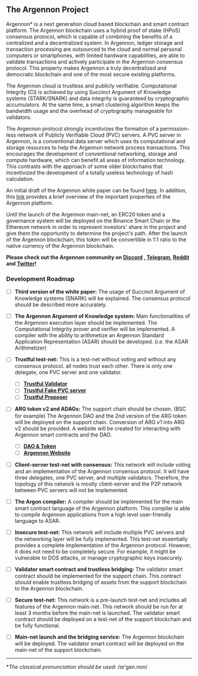 ## The Argennon Project

Argennon* is a next generation cloud based blockchain and smart
contract platform. The Argennon blockchain uses
a hybrid proof of stake (HPoS) consensus protocol, which is capable of combining the benefits of
a centralized and a decentralized system. In Argennon, ledger storage and transaction processing are
outsourced to the cloud and normal personal computers or smartphones, with limited hardware
capabilities, are able to validate transactions and actively
participate in the Argennon consensus protocol. This property makes Argennon a truly decentralized and
democratic blockchain and one of the most secure existing platforms.

The Argennon cloud is trustless and publicly verifiable. Computational Integrity (CI) is
achieved by using Succinct Argument of Knowledge systems (STARK/SNARK)
and data integrity is guaranteed by cryptographic accumulators. At the same time, a smart
clustering algorithm keeps the bandwidth usage and the overhead of cryptography manageable
for validators.

The Argennon protocol strongly incentivizes the formation of a permission-less network of Publicly Verifiable
Cloud (PVC) servers. A PVC server in Argennon, is a conventional data server which uses its computational and
storage resources to help the Argennon network process transactions. This encourages the development
of conventional networking, storage and compute hardware, which can benefit all areas of information technology.
This contrasts with the approach of some older blockchains that incentivized the development of a totally
useless technology of hash calculation.

An initial draft of the Argennon white paper can be
found [here](https://raw.githubusercontent.com/aybehrouz/AVM/main/pdf/A.pdf). In addition,
this [link](https://github.com/aybehrouz/argennon#readme) provides a brief overview of the important properties of the
Argennon platform.

Until the launch of the Argennon main-net, an ERC20 token and a governance system will be deployed on the Binance Smart
Chain or the Ethereum network in order to represent investors' share in the project and give them the opportunity to
determine the project's path. After the launch of the Argennon blockchain, this token will be convertible in 1:1 ratio
to the native currency of the Argennon blockchain.

**Please check out the Argennon community on [Discord](https://discord.gg/7u3cXNt5yN)
, [Telegram](https://t.me/Argennon_Chat), [Reddit](https://www.reddit.com/r/Argennon/)
and [Twitter](https://twitter.com/Argennon_org)!**

### Development Roadmap

- [ ] **Third version of the white paper:** The usage of Succinct Argument of Knowledge systems (SNARK) will be
  explained. The consensus protocol should be described more accurately.

- [ ] **The Argennon Argument of Knowledge system:** Main functionalities of the Argennon execution layer should be
  implemented. The Computational Integrity prover and verifier will be implemented. A compiler with the ability to
  arithmetize an Argennon Standard Application Representation (ASAR) should be developed. (i.e. the ASAR Arithmetizer)

- [ ] **Trustful test-net:** This is a test-net without voting and without any consensus protocol. all nodes trust each
  other. There is only one delegate, one PVC server and one validator.
    - [ ] **[Trustful Validator](https://github.com/orgs/Argennon-Project/projects/4)**
    - [ ] **[Trustful Fake PVC server](https://github.com/orgs/Argennon-Project/projects/5)**
    - [ ] **[Trustful Proposer](https://github.com/orgs/Argennon-Project/projects/6)**

- [ ] **ARG token v2 and ADAGs:** The support chain should be chosen. (BSC for example) The Argennon DAO and the 2nd 
  version of the ARG token will be deployed on the support chain. Conversion of ARG v1 into ARG v2 should be 
  provided. A website will be created for interacting with Argennon smart contracts and the DAO.
    - [ ] **[DAO & Token](https://github.com/orgs/Argennon-Project/projects/8)**
    - [ ] **[Argennon Website](https://github.com/orgs/Argennon-Project/projects/7)**

- [ ] **Client-server test-net with consensus:** This network will include voting and an implementation of the Argennon
  consensus protocol. It will have three delegates, one PVC server, and multiple validators. Therefore, the topology of
  this network is mostly client-server and the P2P network between PVC servers will not be implemented.

- [ ] **The Argon compiler:** A compiler should be implemented for the main smart contract language of the Argennon
  platform. This compiler is able to compile Argennon applications from a high level user-friendly language to ASAR.

- [ ] **Insecure test-net:** This network will include multiple PVC servers and the networking layer will be fully
  implemented. This test-net essentially provides a complete implementation of the Argennon protocol. However, it 
  does not need to be completely secure. For example, it might be vulnerable to DOS attacks, or manage cryptographic 
  keys insecurely.

- [ ] **Validator smart contract and trustless bridging:** The validator smart contract should be implemented for 
  the support chain. This contract should enable trustless bridging of assets from the support blockchain to the 
  Argennon blockchain.

- [ ] **Secure test-net:** This network is a pre-launch test-net and includes all features of the Argennon main-net.
  This network should be run for at least 3 months before the main-net is launched. The validator smart contract 
  should be deployed on a test-net of the support blockchain and be fully functional.

- [ ] **Main-net launch and the bridging service:** The Argennon blockchain will be deployed. The validator smart 
  contract will be deployed on the main-net of the support blockchain.

_______

**The classical pronunciation should be used:* /ɑrˈɡen.non/
<!--

**Here are some ideas to get you started:**

🙋‍♀️ A short introduction - what is your organization all about?
🌈 Contribution guidelines - how can the community get involved?
👩‍💻 Useful resources - where can the community find your docs? Is there anything else the community should know?
🍿 Fun facts - what does your team eat for breakfast?
🧙 Remember, you can do mighty things with the power of [Markdown](https://docs.github.com/github/writing-on-github/getting-started-with-writing-and-formatting-on-github/basic-writing-and-formatting-syntax)
-->
